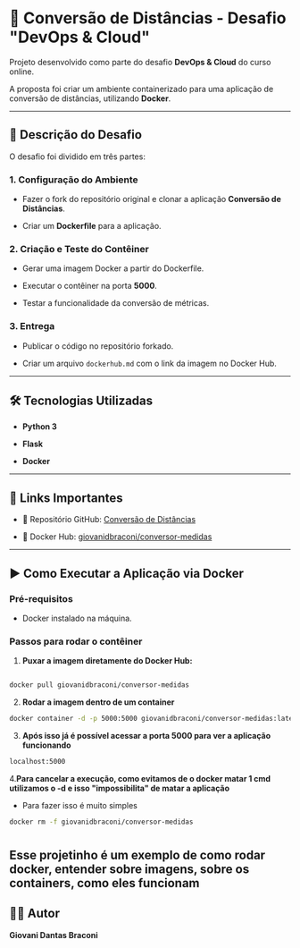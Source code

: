 
# 🚀 Conversão de Distâncias - Desafio "DevOps & Cloud"

  

Projeto desenvolvido como parte do desafio **DevOps & Cloud** do curso online.

A proposta foi criar um ambiente containerizado para uma aplicação de conversão de distâncias, utilizando **Docker**.

  

---

  

## 📝 Descrição do Desafio

  

O desafio foi dividido em três partes:

  

### 1. Configuração do Ambiente

- Fazer o fork do repositório original e clonar a aplicação **Conversão de Distâncias**.

- Criar um **Dockerfile** para a aplicação.

  

### 2. Criação e Teste do Contêiner

- Gerar uma imagem Docker a partir do Dockerfile.

- Executar o contêiner na porta **5000**.

- Testar a funcionalidade da conversão de métricas.

  

### 3. Entrega

- Publicar o código no repositório forkado.

- Criar um arquivo `dockerhub.md` com o link da imagem no Docker Hub.

  

---

  

## 🛠️ Tecnologias Utilizadas

  

-  **Python 3**

-  **Flask**

-  **Docker**

  

---

  

## 🔗 Links Importantes

  

- 📂 Repositório GitHub: [Conversão de Distâncias](https://github.com/Giovani-Dantas-Braconi/conversao-distancia)

- 🐳 Docker Hub: [giovanidbraconi/conversor-medidas](https://hub.docker.com/r/giovanidbraconi/conversor-medidas)

  

---

  

## ▶️ Como Executar a Aplicação via Docker

  

### Pré-requisitos

- Docker instalado na máquina.

  

### Passos para rodar o contêiner

1.  **Puxar a imagem diretamente do Docker Hub:**

```bash

docker pull giovanidbraconi/conversor-medidas
```
2. **Rodar a imagem dentro de um container**
```bash
docker container -d -p 5000:5000 giovanidbraconi/conversor-medidas:latest(#ou 01)
```

3. **Após isso já é possível acessar a porta 5000 para ver a aplicação funcionando**
```bash
localhost:5000
```

4.**Para cancelar a execução, como evitamos de o docker matar 1 cmd utilizamos o -d e isso "impossibilita" de matar a aplicação**
* Para fazer isso é muito simples
```bash
docker rm -f giovanidbraconi/conversor-medidas
```

#
## Esse projetinho é um exemplo de como rodar docker, entender sobre imagens, sobre os containers, como eles funcionam

## 🙋‍♂️ Autor
**Giovani Dantas Braconi**  
